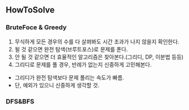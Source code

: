 ## HowToSolve

### BruteFoce & Greedy
1. 무식하게 모든 경우의 수를 다 살펴봐도 시간 초과가 나지 않을지 확인한다.
2. 될 것 같으면 완전 탐색(브루트포스)로 문제를 푼다.
3. 안 될 것 같으면 더 효율적인 알고리즘은 찾아본다.(그리디, DP, 이분법 등등)
4. 그리디로 문제를 풀 경우, 반례가 없는지 신중하게 고민해본다.

- 그리디가 완전 탐색보다 문제 풀리는 속도가 빠름.
- 단, 예외가 있으니 신중하게 생각할 것.

### DFS&BFS